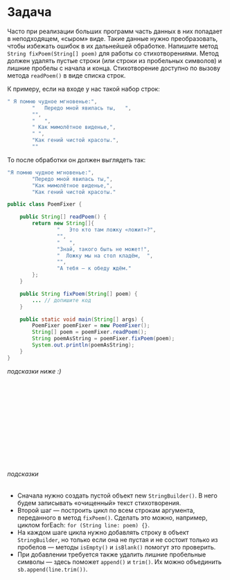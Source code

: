 # Задача

Часто при реализации больших программ часть данных в них попадает в неподходящем, «сыром» виде. Такие данные нужно
преобразовать, чтобы избежать ошибок в их дальнейшей обработке. Напишите метод `String fixPoem(String[] poem)` для
работы
со стихотворениями. Метод должен удалять пустые строки (или строки из пробельных символов) и лишние пробелы с начала и
конца. Стихотворение доступно по вызову метода `readPoem()` в виде списка строк.

К примеру, если на входе у нас такой набор строк:

```java
" Я помню чудное мгновенье:",
        "   Передо мной явилась ты,   ",
        "",
        "   ",
        " Как мимолётное виденье,",
        " ",
        "Как гений чистой красоты.",
        ""
```

То после обработки он должен выглядеть так:

```java
"Я помню чудное мгновенье:",
        "Передо мной явилась ты,",
        "Как мимолётное виденье,",
        "Как гений чистой красоты."
```

```java
public class PoemFixer {

    public String[] readPoem() {
        return new String[]{
                "   Это кто там ложку «ложит»?",
                "",
                "   ",
                "Знай, такого быть не может!",
                "  Ложку мы на стол кладём,  ",
                "",
                "А тебя – к обеду ждём."
        };
    }

    public String fixPoem(String[] poem) {
        ... // допишите код
    }

    public static void main(String[] args) {
        PoemFixer poemFixer = new PoemFixer();
        String[] poem = poemFixer.readPoem();
        String poemAsString = poemFixer.fixPoem(poem);
        System.out.println(poemAsString);
    }
}
```
_подсказки ниже :)_

<br><br><br><br><br><br><br><br><br><br><br>

###### подсказки

- Сначала нужно создать пустой объект new `StringBuilder()`. В него будем записывать «очищенный» текст стихотворения.
- Второй шаг — построить цикл по всем строкам аргумента, переданного в метод `fixPoem()`. Сделать это можно, например,
  циклом forEach: `for (String line: poem) {}`.
- На каждом шаге цикла нужно добавлять строку в объект `StringBuilder`, но только если она не пустая и не состоит только
  из пробелов — методы `isEmpty()` и `isBlank()` помогут это проверить.
- При добавлении требуется также удалить лишние пробельные символы — здесь поможет `append()` и `trim()`. Их можно
  объединить `sb.append(line.trim())`.